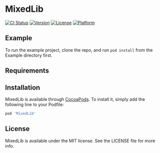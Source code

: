 # MixedLib

[![CI Status](https://img.shields.io/travis/lingjing/MixedLib.svg?style=flat)](https://travis-ci.org/lingjing/MixedLib)
[![Version](https://img.shields.io/cocoapods/v/MixedLib.svg?style=flat)](https://cocoapods.org/pods/MixedLib)
[![License](https://img.shields.io/cocoapods/l/MixedLib.svg?style=flat)](https://cocoapods.org/pods/MixedLib)
[![Platform](https://img.shields.io/cocoapods/p/MixedLib.svg?style=flat)](https://cocoapods.org/pods/MixedLib)

## Example

To run the example project, clone the repo, and run `pod install` from the Example directory first.

## Requirements

## Installation

MixedLib is available through [CocoaPods](https://cocoapods.org). To install
it, simply add the following line to your Podfile:

```ruby
pod 'MixedLib'
```

## License

MixedLib is available under the MIT license. See the LICENSE file for more info.
